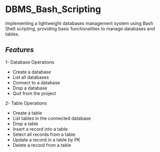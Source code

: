 # DBMS_Bash_Scripting

Implementing a lightweight databases management system using Bash Shell scripting, providing basic functionalities to manage databases and tables.

## *Features*
1- Database Operations
  - Create a database
  - List all databases
  - Connect to a database
  - Drop a database
  - Quit from the project

2- Table Operations
  - Create a table
  - List tables in the connected database
  - Drop a table
  - Insert a record into a table
  - Select all records from a table
  - Update a record in a table by PK
  - Delete a record from a table